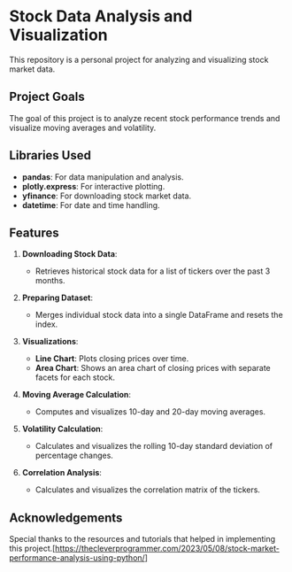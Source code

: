 # Stock Data Analysis and Visualization

This repository is a personal project for analyzing and visualizing stock market data.

## Project Goals

The goal of this project is to analyze recent stock performance trends and visualize moving averages and volatility.

## Libraries Used

- **pandas**: For data manipulation and analysis.
- **plotly.express**: For interactive plotting.
- **yfinance**: For downloading stock market data.
- **datetime**: For date and time handling.

## Features

1. **Downloading Stock Data**:
   - Retrieves historical stock data for a list of tickers over the past 3 months.

2. **Preparing Dataset**:
   - Merges individual stock data into a single DataFrame and resets the index.

3. **Visualizations**:
   - **Line Chart**: Plots closing prices over time.
   - **Area Chart**: Shows an area chart of closing prices with separate facets for each stock.

4. **Moving Average Calculation**:
   - Computes and visualizes 10-day and 20-day moving averages.

5. **Volatility Calculation**:
   - Calculates and visualizes the rolling 10-day standard deviation of percentage changes.

6. **Correlation Analysis**:
   - Calculates and visualizes the correlation matrix of the tickers.

## Acknowledgements
Special thanks to the resources and tutorials that helped in implementing this project.[https://thecleverprogrammer.com/2023/05/08/stock-market-performance-analysis-using-python/]
